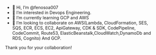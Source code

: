 - 👋 Hi, I’m @fenosoa007
- 👀 I’m interested in Devops Engineering.
- 🌱 I’m currently learning GCP and AWS
- 💞️ I’m looking to collaborate on AWS(Lambda, CloudFormation, SES, SQS, ECR, ECS, EC2, ApiGateway, CDK & SDK, CodePipeline, CodeCommit, Route53, ElasticBeanstalk,CloudWatch,DynamoDb and RDS, Cognito) And GCP.

Thank you for your collaboration!
<!---
fenosoa007/fenosoa007 is a ✨ special ✨ repository because its `README.md` (this file) appears on your GitHub profile.
You can click the Preview link to take a look at your changes.
--->
